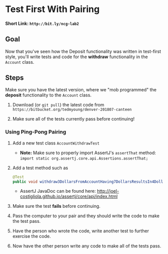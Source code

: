 # Test First With Pairing

#### Short Link: `http://bit.ly/ncg-lab2`

## Goal

Now that you've seen how the Deposit functionality was written in test-first style, you'll write tests and code for the  **withdraw** functionality in the `Account` class.

## Steps

Make sure you have the latest version, where we "mob programmed" the **deposit** functionality to the `Account` class.

1. Download (or `git pull`) the latest code from `https://bitbucket.org/tedmyoung/denver-201807-canteen`

1. Make sure all of the tests currently pass before continuing!

### Using Ping-Pong Pairing

1. Add a new test class `AccountWithdrawTest`

   * **Note:** Make sure to properly import AssertJ's `assertThat` method: `import static org.assertj.core.api.Assertions.assertThat;`

1. Add a test method such as
 
    ```java
    @Test
    public void withdraw3DollarsFromAccountHaving7DollarsResultsIn4DollarBalance() throws Exception
    ```
   
   * AssertJ JavaDoc can be found here: http://joel-costigliola.github.io/assertj/core/api/index.html

1. Make sure the test **fails** before continuing.

1. Pass the computer to your pair and they should write the code to make the test pass.

1. Have the person who wrote the code, write another test to further exercise the code.

1. Now have the other person write any code to make all of the tests pass.
